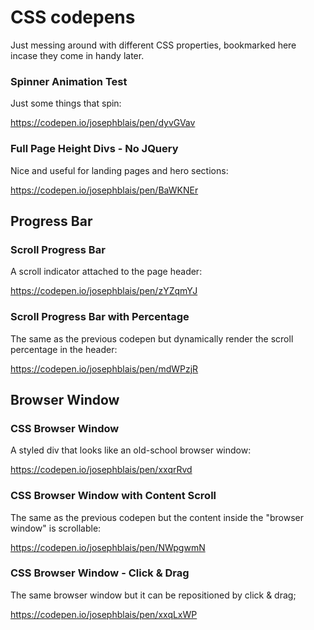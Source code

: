 # CSS codepens
Just messing around with different CSS properties, bookmarked here incase they come in handy later.

### Spinner Animation Test

Just some things that spin:

https://codepen.io/josephblais/pen/dyvGVav

### Full Page Height Divs - No JQuery

Nice and useful for landing pages and hero sections:

https://codepen.io/josephblais/pen/BaWKNEr

## Progress Bar

### Scroll Progress Bar

A scroll indicator attached to the page header:

https://codepen.io/josephblais/pen/zYZqmYJ

### Scroll Progress Bar with Percentage

The same as the previous codepen but dynamically render the scroll percentage in the header:

https://codepen.io/josephblais/pen/mdWPzjR

## Browser Window

### CSS Browser Window

A styled div that looks like an old-school browser window:

https://codepen.io/josephblais/pen/xxqrRvd

### CSS Browser Window with Content Scroll

The same as the previous codepen but the content inside the "browser window" is scrollable:

https://codepen.io/josephblais/pen/NWpgwmN

### CSS Browser Window - Click & Drag

The same browser window but it can be repositioned by click & drag;

https://codepen.io/josephblais/pen/xxqLxWP
